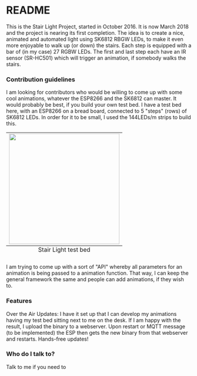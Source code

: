 # README #

This is the Stair Light Project, started in October 2016. It is now March 2018 and the project is nearing its first completion. The idea is to create a nice, animated and automated light using SK6812 RBGW LEDs, to make it even more enjoyable to walk up (or down) the stairs.
Each step is equipped with a bar of (in my case) 27 RGBW LEDs. The first and last step each have an IR sensor (SR-HC501) which will trigger an animation, if somebody walks the stairs.

### Contribution guidelines ###

I am looking for contributors who would be willing to come up with some cool animations, whatever the ESP8266 and the SK6812 can master. It would probably be best, if you build your own test bed. I have a test bed here, with an ESP8266 on a bread board, connected to 5 "steps" (rows) of SK6812 LEDs. In order for it to be small, I used the 144LEDs/m strips to build this.

<table class="image">
<caption align="bottom">Stair Light test bed</caption>
<tr>
<td>
<img src="https://github.com/ThomasStolt/Stair-Light-Project/blob/master/images/IMG_1958.jpg" height="300"/>
</td>
</tr>
</table>

I am trying to come up with a sort of "API" whereby all parameters for an animation is being passed to a animation function. That way, I can keep the general framework the same and people can add animations, if they wish to.

### Features ###

Over the Air Updates: I have it set up that I can develop my animations having my test bed sitting next to me on the desk. If I am happy with the result, I upload the binary to a webserver. Upon restart or MQTT message (to be implemented) the ESP then gets the new binary from that webserver and restarts. Hands-free updates!

### Who do I talk to? ###

Talk to me if you need to
